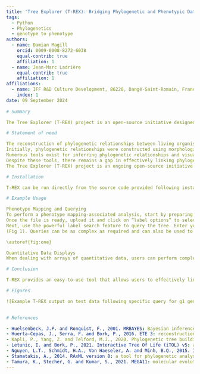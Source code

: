```yaml
---
title: 'Tree Explorer (T-REX): Bridging Phylogenetic and Phenotypic Data for Enhanced Analysis and Interpretation'
tags:
  - Python
  - Phylogenetics
  - genotype to phenotype
authors:
  - name: Damian Magill
    orcid: 0009-0008-8272-6038
    equal-contrib: true
    affiliation: 1
  - name: Jean-Marc Ladrière
    equal-contrib: true
    affiliation: 1
affiliations:
  - name: IFF R&D Culture Development, 86220, Dangé-Saint-Romain, France
    index: 1
date: 09 September 2024
 
# Summary

The Tree Explorer (T-REX) project is an open-source initiative designed to enhance the visualization and integration of phylogenetic and phenotypic data. Utilizing the ete3 toolkit, T-REX offers a user-friendly interface and a suite of tools written in Python. This project addresses the longstanding need to easily label phylogenetic trees with phenotypic data stored in other files and efficiently query this data to find entities of interest. T-REX includes various tools to help users prepare their input files and refine the output to create publication-worthy figures. It aims to facilitate the rapid identification of strains of interest for research projects, making large phylogenetic trees more interpretable and useful for evolutionary biology studies.

# Statement of need

The reconstruction of phylogenetic relationships between living organisms is a cornerstone of evolutionary biology. Understanding these relationships offers unparalleled insights into the phenotypic characteristics of organisms through ancestral inference. By combining phenotypic data with in-depth genomic analyses, researchers can trace the loss and gain of traits and identify processes like convergent evolution.
Initially, phylogenetic relationships were constructed using morphological characteristics, but the advent of first-generation sequencing technologies shifted the focus to molecular methods. With the rise of high-throughput methodologies, we are transitioning from the phylogenetic era to the phylogenomic era and enhancing our ability to generate data on various phenotypic characteristics. Despite this explosion of data, challenges exist at all levels with respect to the accurate reconstruction of phylogenetic relationships and their exploitation (Kapli et al., 2020).
Numerous tools exist for inferring phylogenetic relationships and visualizing trees. Popular packages include RAxML, MrBayes, and IQ-TREE for relationship inference (Stamatakis, A., 2014; Huelsenbeck, J.P. and Ronquist, F., 2001; Nguyen et al., 2015) while MEGA and Geneious offer both inference and tree visualization capabilities (Tamura et al., 2021). Visualization tools like FigTree and Interactive Tree of Life (IToL) are also crucial for rendering large phylogenetic trees interpretable and providing a means to produce high quality publication ready figures (Letunic, I. and Bork, P., 2021.)
Despite these tools, there remains a gap in effectively linking phylogenetic data with complex phenotypic information. The ability to easily associate traits with evolutionary relationships would enable rapid identification of individuals sharing characteristics, which is of significant interest.
The Tree Explorer (T-REX) project is an ongoing open-source initiative leveraging the ete3 toolkit (Huerta-Cepas et al., 2016). It provides a user-friendly interface and a suite of tools written in Python for visualizing and integrating phylogenetic and phenotypic data.

# Installation

T-REX can be run directly from the source code provided following installation of a few dependencies or simply download the standalone executable binary. Detailed instructions are available at https://github.com/DamianJM/T-REX/.

# Example Usage

Phenotype Mapping and Querying
To perform a phenotype mapping-associated analysis, start by preparing the traits file. Ensure the first column contains “GenomeID” that matches the names used in the phylogenetic tree. The file can be in Excel or CSV format, but it’s best to avoid using too many special characters. Tools are provided to extract and exchange leaf names from trees, facilitating the creation of compatible files.
Once the file is ready, upload it and click on “label options” to select the features of interest. After making your selections, upload the tree, and the selected labels will appear beside the corresponding strain matches.
Next, use the powerful label search feature to query the tree. Enter your search criteria in the query box using the trait file label names and either absolute values or ranges, depending on the data type. For example, to highlight strains not containing the gene g1 and possessing an average colony size under 7mm, use the query “g1=0 AND colony size=(L, 7) AND colour=yellow” 
(Fig 1). Queries can be as complex as required and can also be used to pre-collapse or crop sections of the tree to simplify the view, especially for large and challenging trees.

\autoref{fig:one}

Quantitative Data Displays
When dealing with arrays of quantitative data, users can perform complex queries to select strains based on various ranges and thresholds. However, this approach may not always be practical. A more effective method can be to use a visual display of the data. This is provided as a distinct heatmap functionality within the application, allowing users to easily link and display data directly on the tree (Fig 1). This is particularly useful for visualizing quantitative data from large-scale phenotypic experiments and core-pan genomic datasets, where users can utilize presence-absence data or specific numeric labels corresponding to gene variants.

# Conclusion

T-REX provides an easy-to-use tool that allows users to effectively link their phylogenetic and phenotypic datasets in order to answer diverse biological questions. Available as a pre-compiled binary or rapid install, users can label trees, perform complex queries to identify individuals of interest, link large-scale quantitative datasets, and produce publication-ready figures. This tool, along with its future developments, is expected to assist in evolutionary biological studies and in the identification and selection of biological entities exhibiting traits of interest.

# Figures

![Example T-REX output on test data following specific query for g1 gene absence and colony size lower than 7mm (left) and heatmap display of quantitative data (right).\label{fig:one}](figure1.png)
 

# References

- Huelsenbeck, J.P. and Ronquist, F., 2001. MRBAYES: Bayesian inference of phylogenetic trees. *Bioinformatics*, 17(8), pp.754-755.
- Huerta-Cepas, J., Serra, F. and Bork, P., 2016. ETE 3: reconstruction, analysis, and visualization of phylogenomic data. *Molecular Biology and Evolution*, 33(6), pp.1635-1638.
- Kapli, P., Yang, Z. and Telford, M.J., 2020. Phylogenetic tree building in the genomic age. *Nature Reviews Genetics*, 21(7), pp.428-444.
- Letunic, I. and Bork, P., 2021. Interactive Tree Of Life (iTOL) v5: an online tool for phylogenetic tree display and annotation. *Nucleic Acids Research*, 49(W1), pp.W293-W296.
- Nguyen, L.T., Schmidt, H.A., Von Haeseler, A. and Minh, B.Q., 2015. IQ-TREE: a fast and effective stochastic algorithm for estimating maximum-likelihood phylogenies. *Molecular Biology and Evolution*, 32(1), pp.268-274.
- Stamatakis, A., 2014. RAxML version 8: a tool for phylogenetic analysis and post-analysis of large phylogenies. *Bioinformatics*, 30(9), pp.1312-1313.
- Tamura, K., Stecher, G. and Kumar, S., 2021. MEGA11: molecular evolutionary genetics analysis version 11. *Molecular Biology and Evolution*, 38(7), pp.3022-3027.
---
```

